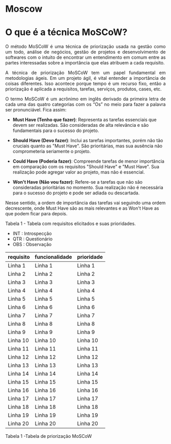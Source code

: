 # Moscow
# O que é a técnica MoSCoW?

<p style="text-align: justify;">
O método MoSCoW é uma técnica de priorização usada na gestão como um todo, análise de negócios, gestão de projetos e desenvolvimento de softwares com o intuito de encontrar um entendimento em comum entre as partes interessadas sobre a importância que elas atribuem a cada requisito.
</p>

<p style="text-align: justify;">
A técnica de priorização MoSCoW tem um papel fundamental em metodologias ágeis. Em um projeto ágil, é vital entender a importância de coisas diferentes. Isso acontece porque tempo é um recurso fixo, então a priorização é aplicada a requisitos, tarefas, serviços, produtos, cases, etc.
</p>

<p style="text-align: justify;">
O termo MoSCoW é um acrônimo em inglês derivado da primeira letra de cada uma das quatro categorias com os “Os” no meio para fazer a palavra ser pronunciável. Fica assim:
</p>

- **Must Have (Tenho que fazer)**: Representa as tarefas essenciais que devem ser realizadas. São consideradas de alta relevância e são fundamentais para o sucesso do projeto.

- **Should Have (Devo fazer)**: Inclui as tarefas importantes, porém não tão cruciais quanto as "Must Have". São prioritárias, mas sua ausência não comprometeria seriamente o projeto.

- **Could Have (Poderia fazer)**: Compreende tarefas de menor importância em comparação com os requisitos "Should Have" e "Must Have". Sua realização pode agregar valor ao projeto, mas não é essencial.

- **Won't Have (Não vou fazer)**: Refere-se a tarefas que não são consideradas prioritárias no momento. Sua realização não é necessária para o sucesso do projeto e pode ser adiada ou descartada.

Nesse sentido, a ordem de importância das tarefas vai seguindo uma ordem decrescente, onde Must Have são as mais relevantes e as Won't Have as que podem ficar para depois.


Tabela 1 - Tabela com requisitos elicitados e suas prioridades.

- INT : Introspecção
- QTR : Questionário
- OBS : Observação 

| requisito | funcionalidade | prioridade |
|----------|----------|----------|
| Linha 1  | Linha 1  | Linha 1  |
| Linha 2  | Linha 2  | Linha 2  |
| Linha 3  | Linha 3  | Linha 3  |
| Linha 4  | Linha 4  | Linha 4  |
| Linha 5  | Linha 5  | Linha 5  |
| Linha 6  | Linha 6  | Linha 6  |
| Linha 7  | Linha 7  | Linha 7  |
| Linha 8  | Linha 8  | Linha 8  |
| Linha 9  | Linha 9  | Linha 9  |
| Linha 10 | Linha 10 | Linha 10 |
| Linha 11 | Linha 11 | Linha 11 |
| Linha 12 | Linha 12 | Linha 12 |
| Linha 13 | Linha 13 | Linha 13 |
| Linha 14 | Linha 14 | Linha 14 |
| Linha 15 | Linha 15 | Linha 15 |
| Linha 16 | Linha 16 | Linha 16 |
| Linha 17 | Linha 17 | Linha 17 |
| Linha 18 | Linha 18 | Linha 18 |
| Linha 19 | Linha 19 | Linha 19 |
| Linha 20 | Linha 20 | Linha 20 |

Tabela 1 -Tabela de priorização MoSCoW
